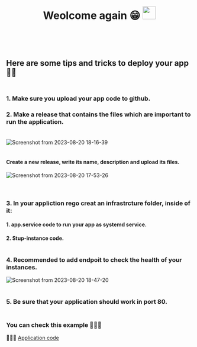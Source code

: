 <h1 align="center"><b> Weolcome again 😁   </b><img src="https://media.giphy.com/media/hvRJCLFzcasrR4ia7z/giphy.gif" width="35"> </h1> <br> <br><br>

## Here are some tips and tricks to deploy your app 🎯🚀 <br> <br>

### 1. Make sure you upload your app code to github.
### 2. Make a release that contains the files which are important to run the application. <br> <br>
![Screenshot from 2023-08-20 18-16-39](https://github.com/SarahAbuirmeileh/AWS-Deployment-Tutorial/assets/127017088/0cba4a94-1b05-453a-b366-636a5450f275) <br> <br>


####  Create a new release, write its name, description and upload its files.
![Screenshot from 2023-08-20 17-53-26](https://github.com/SarahAbuirmeileh/AWS-Deployment-Tutorial/assets/127017088/83471b7d-1ea4-4f34-9087-bc4902c86d9d) <br> <br> <br>


### 3. In your appliction rego creat an infrastrcture folder, inside of it: 
#### 1. app.service code to run your app as systemd service.
#### 2. Stup-instance code. <br> <br>

### 4. Recommended to add endpoit to check the health of your instances.
![Screenshot from 2023-08-20 18-47-20](https://github.com/SarahAbuirmeileh/AWS-Deployment-Tutorial/assets/127017088/83b34a2f-492b-45c9-a3d9-ad8aa213e054) <br> <br>

### 5. Be sure that your application should work in port 80. <br> <br>

### You can check this example 👩🏻‍💻 <br>
💁🏻‍♀️ [Application code](https://github.com/SarahAbuirmeileh/Book-App)





